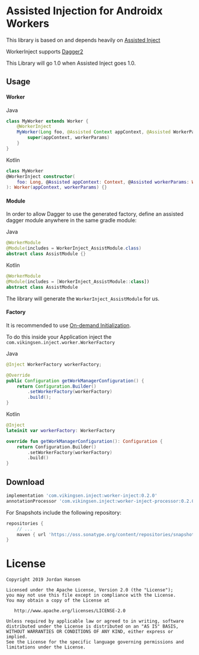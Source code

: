 Assisted Injection for Androidx Workers
=======================================

This library is based on and depends heavily on [Assisted Inject](https://github.com/square/AssistedInject)

WorkerInject supports [Dagger2](https://google.github.io/dagger/) 

This Library will go 1.0 when Assisted Inject goes 1.0.

Usage
-----

#### Worker

Java
```java
class MyWorker extends Worker {
    @WorkerInject
    MyWorker(Long foo, @Assisted Context appContext, @Assisted WorkerParameter workerParams) {
        super(appContext, workerParams)
    }
}
```
Kotlin
```kotlin
class MyWorker
@WorkerInject constructor(
    foo: Long, @Assisted appContext: Context, @Assisted workerParams: WorkerParameter
): Worker(appContext, workerParams) {}
```

#### Module

In order to allow Dagger to use the generated factory, define an assisted dagger module anywhere in 
the same gradle module:

Java
```java
@WorkerModule
@Module(includes = WorkerInject_AssistModule.class)
abstract class AssistModule {}
``` 
Kotlin
```kotlin
@WorkerModule
@Module(includes = [WorkerInject_AssistModule::class])
abstract class AssistModule
``` 

The library will generate the `WorkerInject_AssistModule` for us.

#### Factory

It is recommended to use [On-demand Initialization](https://developer.android.com/topic/libraries/architecture/workmanager/advanced/custom-configuration#on-demand).

To do this inside your Application inject the `com.vikingsen.inject.worker.WorkerFactory`

Java
```java
@Inject WorkerFactory workerFactory;

@Override
public Configuration getWorkManagerConfiguration() {
    return Configuration.Builder()
        .setWorkerFactory(workerFactory)
        .build();
}
```
Kotlin
```kotlin
@Inject 
lateinit var workerFactory: WorkerFactory

override fun getWorkManagerConfiguration(): Configuration {
    return Configuration.Builder()
        .setWorkerFactory(workerFactory)
        .build()
}
```

Download
--------
```groovy
implementation 'com.vikingsen.inject:worker-inject:0.2.0'
annotationProcessor 'com.vikingsen.inject:worker-inject-processor:0.2.0' // or `kapt` for Kotlin
```

For Snapshots include the following repository:
```groovy
repositories {
    // ...
    maven { url 'https://oss.sonatype.org/content/repositories/snapshots' }
}
```

License
=======

    Copyright 2019 Jordan Hansen

    Licensed under the Apache License, Version 2.0 (the "License");
    you may not use this file except in compliance with the License.
    You may obtain a copy of the License at

       http://www.apache.org/licenses/LICENSE-2.0

    Unless required by applicable law or agreed to in writing, software
    distributed under the License is distributed on an "AS IS" BASIS,
    WITHOUT WARRANTIES OR CONDITIONS OF ANY KIND, either express or implied.
    See the License for the specific language governing permissions and
    limitations under the License.
